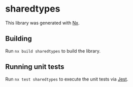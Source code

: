# sharedtypes

This library was generated with [Nx](https://nx.dev).

## Building

Run `nx build sharedtypes` to build the library.

## Running unit tests

Run `nx test sharedtypes` to execute the unit tests via [Jest](https://jestjs.io).
